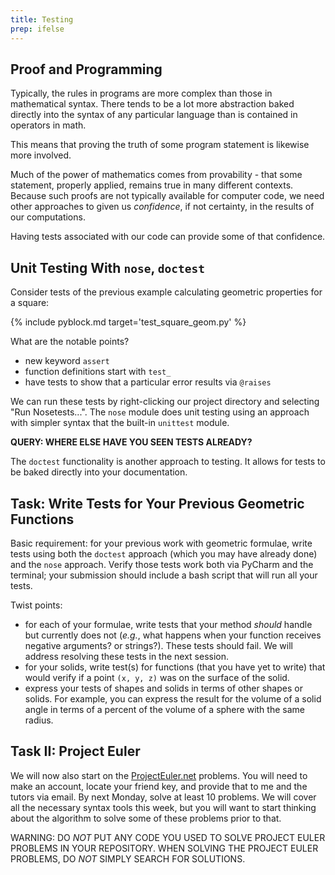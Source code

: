 ```yaml
---
title: Testing
prep: ifelse
---
```


## Proof and Programming

Typically, the rules in programs are more complex than those in mathematical syntax.
There tends to be a lot more abstraction baked directly into the syntax of any particular
language than is contained in operators in math.

This means that proving the truth of some program statement is likewise more
involved.

Much of the power of mathematics comes from provability - that some statement,
properly applied, remains true in many different contexts.  Because such
proofs are not typically available for computer code, we need other approaches
to given us *confidence*, if not certainty, in the results of our computations.

Having tests associated with our code can provide some of that confidence.

## Unit Testing With `nose`, `doctest`

Consider tests of the previous example calculating geometric properties
for a square:

{% include pyblock.md target='test_square_geom.py' %}

What are the notable points?

 - new keyword `assert`
 - function definitions start with `test_`
 - have tests to show that a particular error results via `@raises`

We can run these tests by right-clicking our project directory and selecting
\"Run Nosetests\...\".  The `nose` module does unit testing using an approach
with simpler syntax that the built-in `unittest` module.

**QUERY: WHERE ELSE HAVE YOU SEEN TESTS ALREADY?**

The `doctest` functionality is another approach to testing.  It allows for tests
to be baked directly into your documentation.

## Task: Write Tests for Your Previous Geometric Functions

Basic requirement: for your previous work with geometric formulae, write tests
using both the `doctest` approach (which you may have already done) and the `nose`
approach.  Verify those tests work both via PyCharm and the terminal; your
submission should include a bash script that will run all your tests.

Twist points:

 - for each of your formulae, write tests that your method *should* handle but
 currently does not (*e.g.*, what happens when your function receives negative
 arguments? or strings?).  These tests should fail.  We will address resolving
 these tests in the next session.
 - for your solids, write test(s) for functions (that you have yet to write) that
 would verify if a point `(x, y, z)` was on the surface of the solid.
 - express your tests of shapes and solids in terms of other shapes or
 solids.  For example, you can express the result for the volume of a solid angle
 in terms of a percent of the volume of a sphere with the same radius.

## Task II: Project Euler

We will now also start on the
[ProjectEuler.net](http://projecteuler.net/problems) problems.  You will need to
make an account, locate your friend key, and provide that to me and the tutors
via email.  By next Monday, solve at least 10 problems. We will cover all the
necessary syntax tools this week, but you will want to start thinking about the
algorithm to solve some of these problems prior to that.

WARNING: DO *NOT* PUT ANY CODE YOU USED TO SOLVE PROJECT EULER PROBLEMS IN YOUR
REPOSITORY.  WHEN SOLVING THE PROJECT EULER PROBLEMS, DO *NOT* SIMPLY SEARCH FOR
SOLUTIONS.
